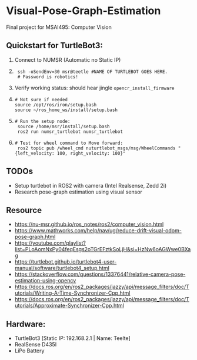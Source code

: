 # Visual-Pose-Graph-Estimation
Final project for MSAI495: Computer Vision


## Quickstart for TurtleBot3:
1. Connect to NUMSR (Automatic no Static IP)
   
2.      ssh -oSendEnv=30 msr@teetle #NAME OF TURTLEBOT GOES HERE.
        # Password is robotics!

3. Verify working status: should hear jingle  ```opencr_install_firmware```
   
4.     # Not sure if needed
       source /opt/ros/iron/setup.bash
       source ~/ros_home_ws/install/setup.bash
       
5.     # Run the setup node: 
        source /home/msr/install/setup.bash
        ros2 run numsr_turtlebot numsr_turtlebot
   
6.     # Test for wheel command to Move forward: 
        ros2 topic pub /wheel_cmd nuturtlebot_msgs/msg/WheelCommands "{left_velocity: 100, right_velocity: 100}" 


## TODOs
- Setup turtlebot in ROS2 with camera (Intel Realsense, Zedd 2i)
- Research pose-graph estimation using visual sensor

## Resource
- https://nu-msr.github.io/ros_notes/ros2/computer_vision.html
- https://www.mathworks.com/help/nav/ug/reduce-drift-visual-odom-pose-graph.html
- https://youtube.com/playlist?list=PLoAomNxPy04feqEsgs2oTGrEFztkSoLjH&si=HzNw6oAGWwe0BXag
- https://turtlebot.github.io/turtlebot4-user-manual/software/turtlebot4_setup.html
- https://stackoverflow.com/questions/13376441/relative-camera-pose-estimation-using-opencv
- https://docs.ros.org/en/ros2_packages/jazzy/api/message_filters/doc/Tutorials/Writing-A-Time-Synchronizer-Cpp.html
- https://docs.ros.org/en/ros2_packages/jazzy/api/message_filters/doc/Tutorials/Approximate-Synchronizer-Cpp.html

## Hardware:
- TurtleBot3
  [Static IP: 192.168.2.1 | Name: Teelte]
- RealSense D435I
- LiPo Battery
